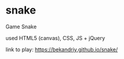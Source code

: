 # snake
Game Snake

used HTML5 (canvas), CSS, JS + jQuery

link to play: https://bekandriy.github.io/snake/
